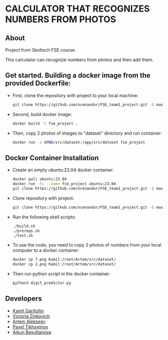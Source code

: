 # CALCULATOR THAT RECOGNIZES NUMBERS FROM PHOTOS 

## About
Project from Skoltech FSE course.

This calculator can recognize numbers from photos and then add them.


## Get started. Building a docker image from the provided Dockerfile:
- First, clone the repository with project to your local machine:
   ```bash
   git clone https://github.com/ocenandor/FSE_team1_project.git -b master
   ```
- Second, build docker image:
   ```bash
   docker build -t fse_project .
   ```
- Then, copy 2 photos of images to "dataset" directory and run container:
   ```bash
   docker run -v $PWD/src/dataset:/app/src/dataset fse_project
   ```

## Docker Container Installation
- Create an empty ubuntu:23.04 docker container:
   ```bash
   docker pull ubuntu:23.04
   docker run -ti --name fse_project ubuntu:23.04
   git clone https://github.com/ocenandor/FSE_team1_project.git -b master
   ```
- Clone repository with project:
   ```bash
   git clone https://github.com/ocenandor/FSE_team1_project.git -b master
   ```   
- Run the following shell scripts:
   ```bash
   ./build.sh 
   ./prereqs.sh
   ./test.sh
   ```
- To use the code, you need to copy 2 photos of numbers from your local computer to a docker container:
   ```bash
   docker cp 7.png Kamil:/root/Artem/src/dataset/
   docker cp 2.png Kamil:/root/Artem/src/dataset/
   ```
- Then run python script ni the docker container:
   ```bash
   python3 digit_predictor.py
   ```



## Developers
- [Kamil Garifullin](https://github.com/kzGarifullin)
- [Victoria Zinkovich](https://github.com/victoriazinkovich)
- [Artem Alekseev](https://github.com/a007mg)
- [Pavel Tikhomirov](https://github.com/ocenandor)
- [Aikun Bexultanova](https://github.com/fokrey)

